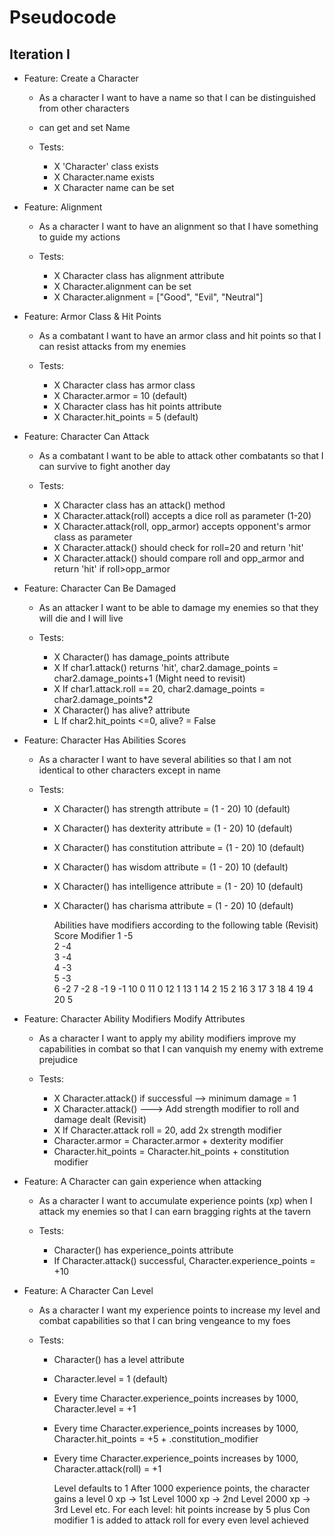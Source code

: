 # Pseudocode
## Iteration I

- Feature: Create a Character
    - As a character I want to have a name so that I can be distinguished from other characters
    - can get and set Name

    - Tests:
        - X 'Character' class exists
        - X Character.name exists
        - X Character name can be set

- Feature: Alignment
    - As a character I want to have an alignment so that I have something to guide my actions

    - Tests:
        - X Character class has alignment attribute
        - X Character.alignment can be set
        - X Character.alignment = ["Good", "Evil", "Neutral"]

- Feature: Armor Class & Hit Points
    - As a combatant I want to have an armor class and hit points so that I can resist attacks from my enemies

    - Tests:
        - X Character class has armor class
        - X Character.armor = 10 (default)
        - X Character class has hit points attribute
        - X Character.hit_points = 5 (default)

- Feature: Character Can Attack
    - As a combatant I want to be able to attack other combatants so that I can survive to fight another day

    - Tests:
        - X Character class has an attack() method
        - X Character.attack(roll) accepts a dice roll as parameter (1-20)
        - X Character.attack(roll, opp_armor) accepts opponent's armor class as parameter
        - X Character.attack() should check for roll=20 and return 'hit'
        - X Character.attack() should compare roll and opp_armor and return 'hit' if roll>opp_armor

- Feature: Character Can Be Damaged
    - As an attacker I want to be able to damage my enemies so that they will die and I will live

    - Tests:
        - X Character() has damage_points attribute
        - X If char1.attack() returns 'hit', char2.damage_points = char2.damage_points+1 (Might need to revisit)
        - X If char1.attack.roll == 20, char2.damage_points = char2.damage_points*2
        - X Character() has alive? attribute
        - L If char2.hit_points <=0, alive? = False

- Feature: Character Has Abilities Scores
    - As a character I want to have several abilities so that I am not identical to other characters except in name

    - Tests:
        - X Character() has strength attribute = (1 - 20) 10 (default)
        - X Character() has dexterity attribute = (1 - 20) 10 (default)
        - X Character() has constitution attribute = (1 - 20) 10 (default)
        - X Character() has wisdom attribute = (1 - 20) 10 (default)
        - X Character() has intelligence attribute = (1 - 20) 10 (default)
        - X Character() has charisma attribute = (1 - 20) 10 (default)

            Abilities have modifiers according to the following table (Revisit)
            Score	Modifier
            1   	-5	
            2   	-4	
            3   	-4	
            4	    -3	
            5   	-3	
            6       -2
            7      -2
            8      -1
            9      -1
            10      0
            11      0
            12      1
            13      1
            14      2
            15      2
            16      3
            17      3
            18      4
            19      4
            20      5

- Feature: Character Ability Modifiers Modify Attributes
    - As a character I want to apply my ability modifiers improve my capabilities in combat so that I can vanquish my enemy with extreme prejudice

    - Tests:
        - X Character.attack() if successful --> minimum damage = 1
        - X Character.attack() ---> Add strength modifier to roll and damage dealt (Revisit)
        - X If Character.attack roll = 20, add 2x strength modifier
        - Character.armor = Character.armor + dexterity modifier
        - Character.hit_points = Character.hit_points + constitution modifier

- Feature: A Character can gain experience when attacking
    - As a character I want to accumulate experience points (xp) when I attack my enemies so that I can earn bragging rights at the tavern

    - Tests:
        - Character() has experience_points attribute
        - If Character.attack() successful, Character.experience_points = +10

- Feature: A Character Can Level
    - As a character I want my experience points to increase my level and combat capabilities so that I can bring vengeance to my foes

    - Tests:
        - Character() has a level attribute
        - Character.level = 1 (default)
        - Every time Character.experience_points increases by 1000, Character.level = +1
        - Every time Character.experience_points increases by 1000, Character.hit_points = +5 + .constitution_modifier
        - Every time Character.experience_points increases by 1000, Character.attack(roll) = +1

            Level defaults to 1
            After 1000 experience points, the character gains a level
            0 xp -> 1st Level
            1000 xp -> 2nd Level
            2000 xp -> 3rd Level
            etc.
            For each level:
            hit points increase by 5 plus Con modifier
            1 is added to attack roll for every even level achieved